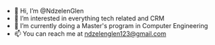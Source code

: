 - 👋 Hi, I’m @NdzelenGlen
- 👀 I’m interested in everything tech related and CRM
- 🌱 I’m currently doing a Master's program in Computer Engineering
- 📫 You can reach me at ndzelenglen123@gmail.com
